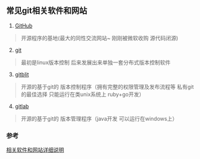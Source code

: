 ## 常见git相关软件和网站

1. [GitHub](https://github.com/) 
>开源程序的基地(最大的同性交流网站~ 刚刚被微软收购 源代码闭源) 
2. [git](https://git-scm.com/)  
> 最初是linux版本控制 后来发展出来单独一套分布式版本控制软件
3. [gitblit](http://gitblit.com/) 
> 开源的基于git的 版本控制程序（拥有完整的权限管理及发布流程等 私有git的最佳选择 只能运行在类unix系统上 ruby+go开发）
4. [gitlab](https://gitlab.com/)
>开源的基于git的  版本管理程序（java开发 可以运行在windows上）
### 参考
[相关软件和网站详细说明](http://blog.jobbole.com/111187/)
